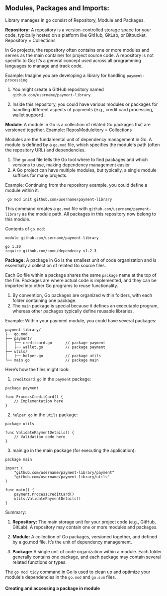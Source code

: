 ## Modules, Packages and Imports:

Library manages in go consist of Repository, Module and Packages.

**Repository:** A repository is a version-controlled storage space for your code, typically hosted on a platform like GitHub, GitLab, or Bitbucket. Repository = Collections<modules>

In Go projects, the repository often contains one or more modules and serves as the main container for project source code. A repository is not specific to Go; It’s a general concept used across all programming languages to manage and track code.

Example: Imagine you are developing a library for handling `payment-processing` 
    
1. You might create a GitHub repository named `github.com/username/payment-library`.

 2. Inside this repository, you could have various modules or packages for handling different aspects of payments (e.g., credit card processing, wallet support).

**Module:** A module in Go is a collection of related Go packages that are versioned together. Example: ReposModuleitory = Collections<Packages>

Modules are the fundamental unit of dependency management in Go. A module is defined by a `go.mod` file, which specifies the module's path (often the repository URL) and dependencies. 
 1. The `go.mod` file tells the Go tool where to find packages and which versions to use, making dependency management easier
 2. A Go project can have multiple modules, but typically, a single module suffices for many projects.
    
Example: Continuing from the repository example, you could define a module within it:

 ``` go mod init github.com/username/payment-library```

This command creates a `go.mod` file with `github.com/username/payment-library` as the module path. All packages in this repository now belong to this module.

Contents of `go.mod`:
```
module github.com/username/payment-library

go 1.20
require github.com/some/dependency v1.2.3

```
**Package:** A package in Go is the smallest unit of code organization and is essentially a collection of related Go source files.

Each Go file within a package shares the same `package` name at the top of the file. Packages are where actual code is implemented, and they can be imported into other Go programs to reuse functionality.

1. By convention, Go packages are organized within folders, with each folder containing one package.
2. The `main` package is special because it defines an executable program, whereas other packages typically define reusable libraries.

Example:
Within your payment module, you could have several packages:
```
payment-library/
├── go.mod
├── payment/
│   ├── creditcard.go      // package payment
│   ├── wallet.go          // package payment
├── utils/
│   ├── helper.go          // package utils
└── main.go                // package main
```
Here’s how the files might look:
1. `creditcard.go` in the `payment` package:
```
package payment

func ProcessCreditCard() {
    // Implementation here
}

```
2. `helper.go` in the `utils` package:
```
package utils

func ValidatePaymentDetails() {
    // Validation code here
}

```
3. main.go in the main package (for executing the application):
```
package main

import (
    "github.com/username/payment-library/payment"
    "github.com/username/payment-library/utils"
)

func main() {
    payment.ProcessCreditCard()
    utils.ValidatePaymentDetails()
}

```

Summary:
1. **Repository:** The main storage unit for your project code (e.g., GitHub, GitLab). A repository may contain one or more modules and packages.

2. **Module:** A collection of Go packages, versioned together, and defined by a go.mod file. It’s the unit of dependency management.

3. **Package:** A single unit of code organization within a module. Each folder generally contains one package, and each package may contain several related functions or types.

The `go mod tidy` command in Go is used to clean up and optimize your module's dependencies in the `go.mod` and `go.sum` files.


#### Creating and accessing a package in module